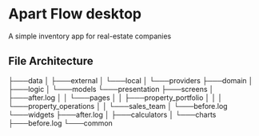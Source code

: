 # Apart Flow desktop
A simple inventory app for real-estate companies 
## File Architecture 

├───data
│   ├───external
│   └───local
│       └───providers
├───domain
│   ├───logic
│   └───models
└───presentation
    ├───screens
    │   ├───after.log
    │   │   └───pages
    │   │       ├───property_portfolio
    │   │       │   └───property_operations
    │   │       └───sales_team
    │   └───before.log
    └───widgets
        ├───after.log
        │   ├───calculators
        │   └───charts
        ├───before.log
        └───common

